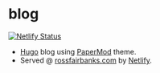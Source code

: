 # blog

[![Netlify Status](https://api.netlify.com/api/v1/badges/b70ef2f5-3a9d-4b5f-a585-07f1888f243c/deploy-status)](https://app.netlify.com/sites/dashing-daifuku-5dd838/deploys)

- [Hugo](https://gohugo.io/) blog using [PaperMod](https://adityatelange.github.io/hugo-PaperMod) theme.
- Served @ [rossfairbanks.com](https://rossfairbanks.com) by [Netlify](https://www.netlify.com/).
